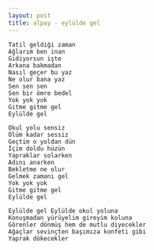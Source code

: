 ```yaml
---
layout: post
title: alpay - eylülde gel
---
```



    Tatil geldiği zaman
    Ağlarım ben inan
    Gidiyorsun işte
    Arkana bakmadan
    Nasıl geçer bu yaz
    Ne olur bana yaz
    Sen sen sen
    Sen bir ömre bedel
    Yok yok yok
    Gitme gitme gel
    Eylülde gel

    Okul yolu sensiz
    Ölüm kadar sessiz
    Geçtim o yoldan dün
    İçim doldu hüzün
    Yapraklar solarken
    Adını anarken
    Bekletme ne olur
    Gelmek zamanı gel
    Yok yok yok
    Gitme gitme gel
    Eylülde gel

    Eylülde gel Eylülde okul yoluna
    Konuşmadan yürüyelim gireyim koluna
    Görenler dönmüş hem de mutlu diyecekler
    Ağaçlar sevinçten başımıza konfeti gibi
    Yaprak dökecekler


